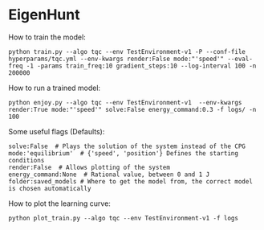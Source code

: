 # EigenHunt

How to train the model:
```
python train.py --algo tqc --env TestEnvironment-v1 -P --conf-file hyperparams/tqc.yml --env-kwargs render:False mode:"'speed'" --eval-freq -1 -params train_freq:10 gradient_steps:10 --log-interval 100 -n 200000
```
How to run a trained model:
```
python enjoy.py --algo tqc --env TestEnvironment-v1  --env-kwargs render:True mode:"'speed'" solve:False energy_command:0.3 -f logs/ -n 100
```
Some useful flags (Defaults):
```
solve:False  # Plays the solution of the system instead of the CPG
mode:'equilibrium'  # {'speed', 'position'} Defines the starting conditions
render:False  # Allows plotting of the system
energy_command:None  # Rational value, between 0 and 1 J
folder:saved_models # Where to get the model from, the correct model is chosen automatically
```
How to plot the learning curve:
```
python plot_train.py --algo tqc --env TestEnvironment-v1 -f logs
```